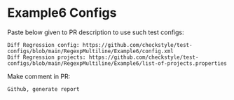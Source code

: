 # Example6 Configs
Paste below given to PR description to use such test configs:
```
Diff Regression config: https://github.com/checkstyle/test-configs/blob/main/RegexpMultiline/Example6/config.xml
Diff Regression projects: https://github.com/checkstyle/test-configs/blob/main/RegexpMultiline/Example6/list-of-projects.properties
```
Make comment in PR:
```
Github, generate report
```
